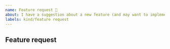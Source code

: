 ```yaml
---
name: Feature request 🚀
about: I have a suggestion about a new feature (and may want to implement it)!
labels: kind/feature request
---
```


## Feature request

<!--
  Please describe the feature you would like to see implemented.
-->
